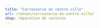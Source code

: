 ```yaml
---
title: "Carrosserie du centre ville"
url: /rennes/carrosserie-du-centre-ville/
shop: réparation de voitures
---
```

